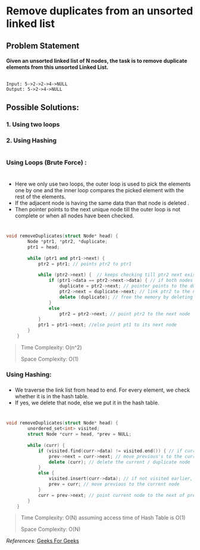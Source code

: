 # Remove duplicates from an unsorted linked list

## Problem Statement
#### Given an unsorted linked list of N nodes, the task is to remove duplicate elements from this unsorted Linked List.

##
```For Example: 
Input: 5->2->2->4->NULL
Output: 5->2->4->NULL
```

## Possible Solutions:
### 1. Using two loops
### 2. Using Hashing
#
### Using Loops (Brute Force) :
#

* Here we only use two loops, the outer loop is used to pick the elements one by one and the inner loop compares the picked element with the rest of the elements.
* If the adjacent node is having the same data than that node is deleted .
* Then pointer points to the next unique node till the outer loop is not complete or when all nodes have been checked.

#

```c++
void removeDuplicates(struct Node* head) {
        Node *ptr1, *ptr2, *duplicate;
        ptr1 = head;
     
        while (ptr1 and ptr1->next) {
            ptr2 = ptr1; // points ptr2 to ptr1
            
            while (ptr2->next) {  // keeps checking till ptr2 next exist
                if (ptr1->data == ptr2->next->data) { // if both nodes data is same
                    duplicate = ptr2->next; // pointer points to the duplicate node 
                    ptr2->next = duplicate->next; // link ptr2 to the next of duplicate node
                    delete (duplicate); // free the memory by deleting that duplicate node
                }
                else 
                    ptr2 = ptr2->next; // point ptr2 to the next node
            }
            ptr1 = ptr1->next; //else point pt1 to its next node
        }
    }
```
> Time Complexity: O(n^2)
> 
> Space Complexity: O(1)

### Using Hashing:
#####
* We traverse the link list from head to end. For every element, we check whether it is in the hash table.
* If yes, we delete that node, else we put it in the hash table. 
#
```c++
void removeDuplicates(struct Node* head) {
        unordered_set<int> visited;
        struct Node *curr = head, *prev = NULL;
        
        while (curr) {
            if (visited.find(curr->data) != visited.end()) { // if current data has been visited
                prev->next = curr->next; // move previous's to the current's next node
                delete (curr); // delete the current / duplicate node
            }
            else {
                visited.insert(curr->data); // if not visited earlier, insert it in the hash table
                prev = curr; // move previous to the current node
            }
            curr = prev->next; // point current node to the next of previous node
        }
    }  
```
> Time Complexity: O(N) assuming access time of Hash Table is O(1)
> 
> Space Complexity: O(N)

_References:_
[Geeks For Geeks](https://practice.geeksforgeeks.org/problems/remove-duplicates-from-an-unsorted-linked-list/1)
    




